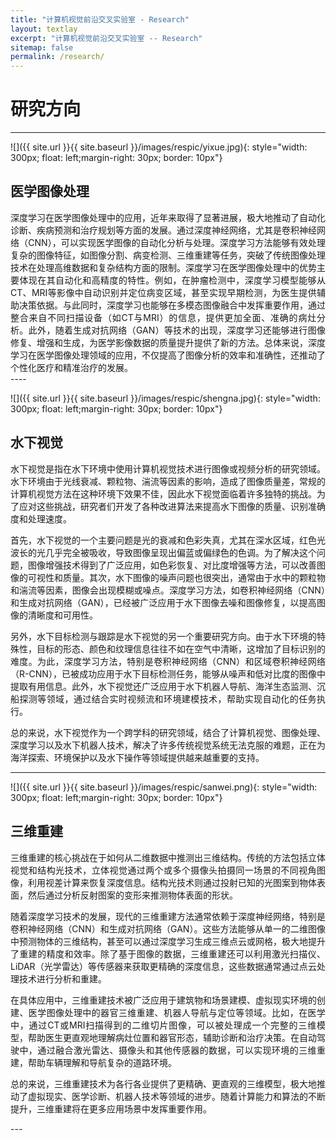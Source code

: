 ```yaml
---
title: "计算机视觉前沿交叉实验室 - Research"
layout: textlay
excerpt: "计算机视觉前沿交叉实验室 -- Research"
sitemap: false
permalink: /research/
---
```


# 研究方向

---

![]({{ site.url }}{{ site.baseurl }}/images/respic/yixue.jpg){: style="width: 300px; float: left;margin-right: 30px; border: 10px"}

## 医学图像处理
<div style="text-align: justify">
深度学习在医学图像处理中的应用，近年来取得了显著进展，极大地推动了自动化诊断、疾病预测和治疗规划等方面的发展。通过深度神经网络，尤其是卷积神经网络（CNN），可以实现医学图像的自动化分析与处理。深度学习方法能够有效处理复杂的图像特征，如图像分割、病变检测、三维重建等任务，突破了传统图像处理技术在处理高维数据和复杂结构方面的限制。深度学习在医学图像处理中的优势主要体现在其自动化和高精度的特性。例如，在肿瘤检测中，深度学习模型能够从CT、MRI等影像中自动识别并定位病变区域，甚至实现早期检测，为医生提供辅助决策依据。与此同时，深度学习也能够在多模态图像融合中发挥重要作用，通过整合来自不同扫描设备（如CT与MRI）的信息，提供更加全面、准确的病灶分析。此外，随着生成对抗网络（GAN）等技术的出现，深度学习还能够进行图像修复、增强和生成，为医学影像数据的质量提升提供了新的方法。总体来说，深度学习在医学图像处理领域的应用，不仅提高了图像分析的效率和准确性，还推动了个性化医疗和精准治疗的发展。
</div>
---- 


![]({{ site.url }}{{ site.baseurl }}/images/respic/shengna.jpg){: style="width: 300px; float: left;margin-right: 30px; border: 10px"}

## 水下视觉
<div style="text-align: justify">
水下视觉是指在水下环境中使用计算机视觉技术进行图像或视频分析的研究领域。水下环境由于光线衰减、颗粒物、湍流等因素的影响，造成了图像质量差，常规的计算机视觉方法在这种环境下效果不佳，因此水下视觉面临着许多独特的挑战。为了应对这些挑战，研究者们开发了各种改进算法来提高水下图像的质量、识别准确度和处理速度。

首先，水下视觉的一个主要问题是光的衰减和色彩失真，尤其在深水区域，红色光波长的光几乎完全被吸收，导致图像呈现出偏蓝或偏绿色的色调。为了解决这个问题，图像增强技术得到了广泛应用，如色彩恢复、对比度增强等方法，可以改善图像的可视性和质量。其次，水下图像的噪声问题也很突出，通常由于水中的颗粒物和湍流等因素，图像会出现模糊或噪点。深度学习方法，如卷积神经网络（CNN）和生成对抗网络（GAN），已经被广泛应用于水下图像去噪和图像修复，以提高图像的清晰度和可用性。

另外，水下目标检测与跟踪是水下视觉的另一个重要研究方向。由于水下环境的特殊性，目标的形态、颜色和纹理信息往往不如在空气中清晰，这增加了目标识别的难度。为此，深度学习方法，特别是卷积神经网络（CNN）和区域卷积神经网络（R-CNN），已被成功应用于水下目标检测任务，能够从噪声和低对比度的图像中提取有用信息。此外，水下视觉还广泛应用于水下机器人导航、海洋生态监测、沉船探测等领域，通过结合实时视频流和环境建模技术，帮助实现自动化的任务执行。

总的来说，水下视觉作为一个跨学科的研究领域，结合了计算机视觉、图像处理、深度学习以及水下机器人技术，解决了许多传统视觉系统无法克服的难题，正在为海洋探索、环境保护以及水下操作等领域提供越来越重要的支持。

</div>

---
![]({{ site.url }}{{ site.baseurl }}/images/respic/sanwei.png){: style="width: 300px; float: left;margin-right: 30px; border: 10px"}

## 三维重建
<div style="text-align: justify">
三维重建的核心挑战在于如何从二维数据中推测出三维结构。传统的方法包括立体视觉和结构光技术，立体视觉通过两个或多个摄像头拍摄同一场景的不同视角图像，利用视差计算来恢复深度信息。结构光技术则通过投射已知的光图案到物体表面，然后通过分析反射图案的变形来推测物体表面的形状。

随着深度学习技术的发展，现代的三维重建方法通常依赖于深度神经网络，特别是卷积神经网络（CNN）和生成对抗网络（GAN）。这些方法能够从单一的二维图像中预测物体的三维结构，甚至可以通过深度学习生成三维点云或网格，极大地提升了重建的精度和效率。除了基于图像的数据，三维重建还可以利用激光扫描仪、LiDAR（光学雷达）等传感器来获取更精确的深度信息，这些数据通常通过点云处理技术进行分析和重建。

在具体应用中，三维重建技术被广泛应用于建筑物和场景建模、虚拟现实环境的创建、医学图像处理中的器官三维重建、机器人导航与定位等领域。比如，在医学中，通过CT或MRI扫描得到的二维切片图像，可以被处理成一个完整的三维模型，帮助医生更直观地理解病灶位置和器官形态，辅助诊断和治疗决策。在自动驾驶中，通过融合激光雷达、摄像头和其他传感器的数据，可以实现环境的三维重建，帮助车辆理解和导航复杂的道路环境。

总的来说，三维重建技术为各行各业提供了更精确、更直观的三维模型，极大地推动了虚拟现实、医学诊断、机器人技术等领域的进步。随着计算能力和算法的不断提升，三维重建将在更多应用场景中发挥重要作用。
</div>
---


